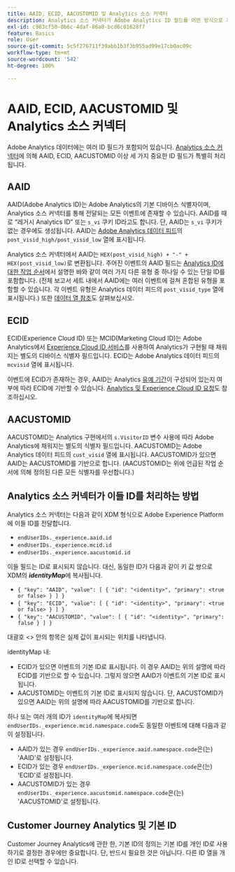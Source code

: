 ```yaml
---
title: AAID, ECID, AACUSTOMID 및 Analytics 소스 커넥터
description: Analytics 소스 커넥터가 Adobe Analytics ID 필드를 어떤 방식으로 처리하는지 알아봅니다.
exl-id: c983cf50-0b6c-4daf-86a8-bcd6c01628f7
feature: Basics
role: User
source-git-commit: 5c5f276711f39abb1b3f3b955ad99e17cb0ac09c
workflow-type: tm+mt
source-wordcount: '542'
ht-degree: 100%

---
```


# AAID, ECID, AACUSTOMID 및 Analytics 소스 커넥터

Adobe Analytics 데이터에는 여러 ID 필드가 포함되어 있습니다. [Analytics 소스 커넥터](https://experienceleague.adobe.com/docs/experience-platform/sources/ui-tutorials/create/adobe-applications/analytics.html)에 의해 AAID, ECID, AACUSTOMID 이상 세 가지 중요한 ID 필드가 특별히 처리됩니다.

## AAID

AAID(Adobe Analytics ID)는 Adobe Analytics의 기본 디바이스 식별자이며, Analytics 소스 커넥터를 통해 전달되는 모든 이벤트에 존재할 수 있습니다. AAID를 때로 “레거시 Analytics ID” 또는 `s_vi` 쿠키 ID라고도 합니다. 단, AAID는 `s_vi` 쿠키가 없는 경우에도 생성됩니다. AAID는 [Adobe Analytics 데이터 피드](https://experienceleague.adobe.com/docs/analytics/export/analytics-data-feed/data-feed-contents/datafeeds-reference.html?lang=ko-KR#columns%2C-descriptions%2C-and-data-types)의 `post_visid_high/post_visid_low` 열에 표시됩니다.

Analytics 소스 커넥터에서 AAID는 `HEX(post_visid_high) + "-" + HEX(post_visid_low)`로 변환됩니다. 주어진 이벤트의 AAID 필드는 [Analytics ID에 대한 작업 순서](https://experienceleague.adobe.com/docs/id-service/using/reference/analytics-reference/analytics-order-of-operations.html)에서 설명한 바와 같이 여러 가지 다른 유형 중 하나일 수 있는 단일 ID를 포함합니다. (전체 보고서 세트 내에서 AAID에는 여러 이벤트에 걸쳐 혼합된 유형을 포함할 수 있습니다. 각 이벤트 유형은 Analytics 데이터 피드의 `post_visid_type` 열에 표시됩니다.) 또한 [데이터 열 참조](https://experienceleague.adobe.com/docs/analytics/export/analytics-data-feed/data-feed-contents/datafeeds-reference.html)도 살펴보십시오.

## ECID

ECID(Experience Cloud ID) 또는 MCID(Marketing Cloud ID)는 Adobe Analytics에서 [Experience Cloud ID 서비스](https://experienceleague.adobe.com/docs/id-service/using/implementation/setup-analytics.html?lang=ko-KR)를 사용하여 Analytics가 구현될 때 채워지는 별도의 디바이스 식별자 필드입니다. ECID는 Adobe Analytics 데이터 피드의 `mcvisid` 열에 표시됩니다.

이벤트에 ECID가 존재하는 경우, AAID는 Analytics [유예 기간](https://experienceleague.adobe.com/docs/id-service/using/reference/analytics-reference/grace-period.html)이 구성되어 있는지 여부에 따라 ECID에 기반할 수 있습니다. [Analytics 및 Experience Cloud ID 요청](https://experienceleague.adobe.com/docs/id-service/using/reference/analytics-reference/legacy-analytics.html)도 참조하십시오.

## AACUSTOMID

AACUSTOMID는 Analytics 구현에서의 `s.VisitorID` 변수 사용에 따라 Adobe Analytics에 채워지는 별도의 식별자 필드입니다. AACUSTOMID는 Adobe Analytics 데이터 피드의 `cust_visid` 열에 표시됩니다. AACUSTOMID가 있으면 AAID는 AACUSTOMID를 기반으로 합니다. (AACUSTOMID는 위에 언급된 작업 순서에 의해 정의된 다른 모든 식별자를 우선합니다.)

## Analytics 소스 커넥터가 이들 ID를 처리하는 방법

Analytics 소스 커넥터는 다음과 같이 XDM 형식으로 Adobe Experience Platform에 이들 ID를 전달합니다.

* `endUserIDs._experience.aaid.id`
* `endUserIDs._experience.mcid.id`
* `endUserIDs._experience.aacustomid.id`

이들 필드는 ID로 표시되지 않습니다. 대신, 동일한 ID가 다음과 같이 키 값 쌍으로 XDM의 **_identityMap_**&#x200B;에 복사됩니다.

* `{ "key": "AAID", "value": [ { "id": "<identity>", "primary": <true or false> } ] }`
* `{ "key": "ECID", "value": [ { "id": "<identity>", "primary": <true or false> } ] }`
* `{ "key": "AACUSTOMID", "value": [ { "id": "<identity>", "primary": false } ] }`

대괄호 &lt;> 안의 항목은 실제 값이 표시되는 위치를 나타냅니다.

identityMap 내:

* ECID가 있으면 이벤트의 기본 ID로 표시됩니다. 이 경우 AAID는 위의 설명에 따라 ECID를 기반으로 할 수 있습니다.
그렇지 않으면 AAID가 이벤트의 기본 ID로 표시됩니다.
* AACUSTOMID는 이벤트의 기본 ID로 표시되지 않습니다. 단, AACUSTOMID가 있으면 AAID는 위의 설명에 따라 AACUSTOMID를 기반으로 합니다.

하나 또는 여러 개의 ID가 `identityMap`에 복사되면 `endUserIDs._experience.mcid.namespace.code`도 동일한 이벤트에 대해 다음과 같이 설정됩니다.

* AAID가 있는 경우 `endUserIDs._experience.aaid.namespace.code`은(는) &#39;AAID&#39;로 설정됩니다.
* ECID가 있는 경우 `endUserIDs._experience.mcid.namespace.code`은(는) &#39;ECID&#39;로 설정됩니다.
* AACUSTOMID가 있는 경우 `endUserIDs._experience.aacustomid.namespace.code`은(는) &#39;AACUSTOMID&#39;로 설정됩니다.

## Customer Journey Analytics 및 기본 ID

Customer Journey Analytics에 관한 한, 기본 ID의 정의는 기본 ID를 개인 ID로 사용하기로 결정한 경우에만 중요합니다. 단, 반드시 필요한 것은 아닙니다. 다른 ID 열을 개인 ID로 선택할 수 있습니다.
